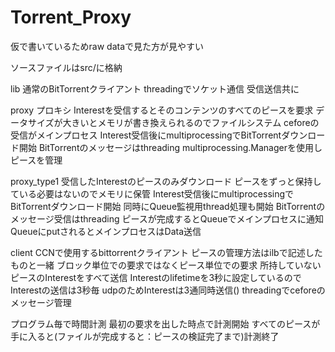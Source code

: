 # Torrent_Proxy
仮で書いているためraw dataで見た方が見やすい


ソースファイルはsrc/に格納

lib 通常のBitTorrentクライアント
threadingでソケット通信 受信送信共に

proxy プロキシ Interestを受信するとそのコンテンツのすべてのピースを要求 データサイズが大きいとメモリが書き換えられるのでファイルシステム
ceforeの受信がメインプロセス
Interest受信後にmultiprocessingでBitTorrentダウンロード開始 
BitTorrentのメッセージはthreading
multiprocessing.Managerを使用しピースを管理

proxy_type1 受信したInterestのピースのみダウンロード ピースをずっと保持している必要はないのでメモリに保管
Interest受信後にmultiprocessingでBitTorrentダウンロード開始
同時にQueue監視用thread処理も開始
BitTorrentのメッセージ受信はthreading
ピースが完成するとQueueでメインプロセスに通知
QueueにputされるとメインプロセスはData送信

client CCNで使用するbittorrentクライアント ピースの管理方法はilbで記述したものと一緒 ブロック単位での要求ではなくピース単位での要求 所持していないピースのInterestをすべて送信 
Interestのlifetimeを3秒に設定しているのでInterestの送信は3秒毎 udpのためInterestは3通同時送信()
threadingでceforeのメッセージ管理

プログラム毎で時間計測 最初の要求を出した時点で計測開始 すべてのピースが手に入ると(ファイルが完成すると：ピースの検証完了まで)計測終了
